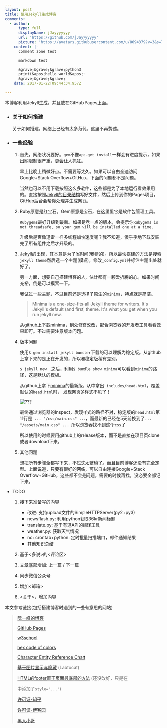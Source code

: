 ```yaml
---
layout: post
title: 使用Jekyll生成博客
comments:
  - author:
      type: full
      displayName: jJayyyyyyy
      url: 'https://github.com/jJayyyyyyy'
      picture: 'https://avatars.githubusercontent.com/u/8694379?v=3&s=73'
    content: |-
      comment zone test

      markdown test

      &grave;&grave;&grave;python3
      print(&apos;hello world&apos;)
      &grave;&grave;&grave;
    date: 2017-01-22T09:44:34.957Z

---
```



本博客利用Jekyll生成，并且放在GitHub Pages上面。

* ### 关于如何搭建  

	关于如何搭建，网络上已经有太多范例。这里不再赘述。


* ### 一些经验

	1. 首先，网络状况要好。`gem`不像`apt-get install`一样会有进度提示，如果出网限制很严重，更会让人抓狂。

		早上比晚上稍微好点。不需要等太久。如果可以自由全速访问Google+Stack Overflow+GitHub，下面的问题都不是问题。
		
		当然也可以不用下载按照这么多软件，这些都是为了本地运行看效果用的。直接按照[Jekyll的目录结构](https://jekyllrb.com/docs/structure/)写好文件，然后上传到你的Pages项目，GitHub后台会帮你处理并生成网页。

	2. Ruby原意是红宝石。Gem原意是宝石，在这里里它是软件包管理工具。
		
		`Rubygems`最好升级到最新。如果是老一点的版本，会提示你`Rubygems is not threadsafe, so your gem will be installed one at a time.`

		升级后是否像迅雷一样多线程加快速度呢？我不知道，傻乎乎地下载安装完了所有组件之后才升级的。

	3. Jekyll的出现，其本意是为了省时间(我猜的)。所以最快搭建的方法是搜索`jekyll theme`然后选一个主题(模板)，修改`_config.yml`并标注主题出处就好了。

		另一方面，想要自己搭建博客的人，估计都有一颗爱折腾的心。如果时间充裕，倒是可以摸索一下。
		
		我试过一些主题，不过目前还是选择了原生的`minima`，特点就是简洁。
		
		> Minima is a one-size-fits-all Jekyll theme for writers. It's Jekyll's default (and first) theme. It's what you get when you run jekyll new.
		
		从github上下载[minima](https://github.com/jekyll/minima)，到处修修改改，配合浏览器的开发者工具看看效果即可。不过需要注意版本问题。

	4. 版本问题

		使用`$ gem install jekyll bundler`下载的可以理解为稳定版。从github上拿下来的是正在开发的，所以和稳定版稍有差别。
		
		`$ jekyll new .`之后，利用`$ bundle show minima`可以看到`minima`的路径，这是默认的模板。
		
		从github上拿下[minima](https://github.com/jekyll/minima)的最新版，从中拿出`_includes/head.html`，覆盖默认的`head.html`时，	发现网页的样式不见了！
		
		![???](http://newsimg.5054399.com/uploads/userup/1609/14145AK119.jpg)
		
		最终通过浏览器的Inspect，发现样式的路径不对，稳定版的`head.html`第11行是` ... "/css/main.css" ...`，而最新的已经在5天前换到了`... "/assets/main.css" ... `所以浏览器找不到这个`css`了
		
		所以使用的时候要用github上的release版本，而不是直接在项目页clone或者download下来。

	5. 其他问题
		
		想把所有步骤全都写下来，不过这太繁琐了。而且目前博客还没有完全定型。上面说道，只要有很好的网络，可以自由连接Google+Stack Overflow+GitHub，这些都不会是问题。需要的时候再找，没必要全部记下来。
		
* TODO

	1. 接下来准备写的内容

		* 改进: 支持upload文件的SimpleHTTPServer(py2+py3)
		* newsflash.py: 利用python获取36kr新闻标题
		* translate.py: 基于有道API的翻译工具
		* weather.py: 获取天气情况
		* nc+crontab+python: 定时批量扫描端口，邮件通知结果
		* 其他知识总结

	2. 基于<多说>的<评论区>
	
	3. 文章底部增加: 上一篇 / 下一篇
	
	4. 同步微信公众号

	5. 增加<邮箱>

	6. <关于>，增加内容


本文参考链接(包括搭建博客时遇到的一些有意思的网站)

> [阮一峰的博客](http://www.ruanyifeng.com/blog/2012/08/blogging_with_jekyll.html)
>
> [GitHub Pages](https://pages.github.com/)
>
> [w3school](http://www.w3school.com.cn/index.html)
> 
> [hex code of colors](http://www.color-hex.com)
> 
> [Character Entity Reference Chart](https://dev.w3.org/html5/html-author/charref)
> 
> [基于图片显示与隐藏](http://www.nowamagic.net/librarys/veda/detail/1017) (Labtocat)
> 
> [HTML的footer置于页面最底部的方法](http://blog.csdn.net/jazywoo123/article/details/9866765) (还没改好，只是在<footer>中添加了`style="..."`)
> 
> [许可证-知乎](https://www.zhihu.com/question/28292322)
> 
> [许可证-博客园](http://www.cnblogs.com/ncore/p/3232294.html)
> 
> [黑人小哥](http://newsimg.5054399.com/uploads/userup/1609/14145AK119.jpg)
